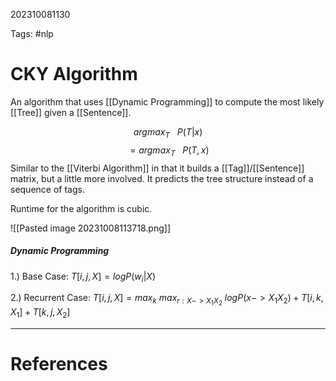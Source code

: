 202310081130

Tags: #nlp

# CKY Algorithm

An algorithm that uses [[Dynamic Programming]] to compute the most likely [[Tree]] given a [[Sentence]].

$$argmax_T\ \ \ P(T | x)$$
$$=argmax_T\ \ \ P(T, x)$$
Similar to the [[Viterbi Algorithm]] in that it builds a [[Tag]]/[[Sentence]] matrix, but a little more involved.  It predicts the tree structure instead of a sequence of tags.

Runtime for the algorithm is cubic.

![[Pasted image 20231008113718.png]]
##### Dynamic Programming
1.) Base Case: 
$T[i, j, X] = log P(w_i | X)$

2.) Recurrent Case: 
$T[i,j,X] = max_k\ max_{r:X -> X_1 X_2} \ log P(x -> X_1 X_2) + T[i,k,X_1] + T[k,j,X_2]$


---
# References
